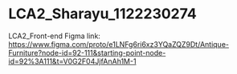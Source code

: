 # LCA2_Sharayu_1122230274
LCA2_Front-end
Figma link: https://www.figma.com/proto/e1LNFg6ri6xz3YQaZQZ9Dt/Antique-Furniture?node-id=92-111&starting-point-node-id=92%3A111&t=V0G2F04JjfAnAh1M-1
